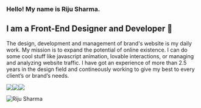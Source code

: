 ### Hello! My name is Riju Sharma.
## I am a Front-End Designer and Developer 👋

<!--
**rijushm/rijushm** is a ✨ _special_ ✨ repository because its `README.md` (this file) appears on your GitHub profile.

Here are some ideas to get you started:

- 🔭 I am a fresher
- 🌱 I’m currently learning at Techno International Batanagar
- 👯 I’m looking for a responsible frontend developer position 
- 🤔 I’m looking for help with web designing knowledge
- 💬 Ask me about coding
- 📫 How to reach me: contact details given below
- 😄 Pronouns: ...
- ⚡ Fun fact: ...
-->

The design, development and management of brand's website is my daily work. My mission is to expand the potential of online existence. I can do some cool stuff like javascript animation, lovable interactions, or managing and analyzing website traffic. I have got an experience of more than 2.5 years in the design field and contineously working to give my best to every client’s or brand’s needs.

<a href="https://www.linkedin.com/in/rijusharma1/"><img src="https://img.icons8.com/cute-clipart/64/FFFFFF/linkedin.png"/></a><a href="https://www.instagram.com/therijusharma/"><img src="https://img.icons8.com/cute-clipart/64/FFFFFF/instagram-new.png"/></a><a href="mailto:rijushm@gmail.com"><img src="https://img.icons8.com/cute-clipart/64/FFFFFF/email.png"/></a>


<!--![Riju Sharma github stats]
(https://github-readme-stats.vercel.app/api?username=rijushm&show_icons=true&theme=tokyonight)-->

<img src="https://github-readme-stats.vercel.app/api?username=rijushm&show_icons=true&theme=tokyonight" alt="Riju Sharma" />
